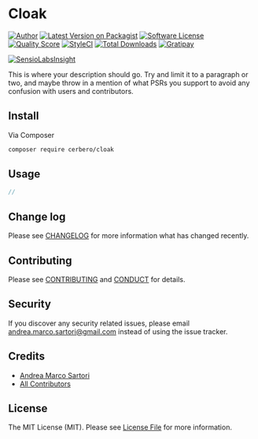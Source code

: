 # Cloak

[![Author][ico-author]][link-author]
[![Latest Version on Packagist][ico-version]][link-packagist]
[![Software License][ico-license]](LICENSE.md)
[![Quality Score][ico-code-quality]][link-code-quality]
[![StyleCI][ico-styleci]][link-styleci]
[![Total Downloads][ico-downloads]][link-downloads]
[![Gratipay][ico-gratipay]][link-gratipay]

[![SensioLabsInsight][ico-sensiolabs]][link-sensiolabs]


This is where your description should go. Try and limit it to a paragraph or two, and maybe throw in a mention of what
PSRs you support to avoid any confusion with users and contributors.

## Install

Via Composer

``` bash
composer require cerbero/cloak
```

## Usage

``` php
//
```

## Change log

Please see [CHANGELOG](CHANGELOG.md) for more information what has changed recently.

## Contributing

Please see [CONTRIBUTING](CONTRIBUTING.md) and [CONDUCT](CONDUCT.md) for details.

## Security

If you discover any security related issues, please email andrea.marco.sartori@gmail.com instead of using the issue tracker.

## Credits

- [Andrea Marco Sartori][link-author]
- [All Contributors][link-contributors]

## License

The MIT License (MIT). Please see [License File](LICENSE.md) for more information.

[ico-author]: http://img.shields.io/badge/author-@cerbero90-blue.svg?style=flat-square
[ico-version]: https://img.shields.io/packagist/v/cerbero/Cloak.svg?style=flat-square
[ico-license]: https://img.shields.io/badge/license-MIT-brightgreen.svg?style=flat-square
[ico-code-quality]: https://img.shields.io/scrutinizer/g/cerbero90/cloak.svg?style=flat-square
[ico-styleci]: https://styleci.io/repos/67678458/shield
[ico-downloads]: https://img.shields.io/packagist/dt/cerbero/Cloak.svg?style=flat-square
[ico-gratipay]: https://img.shields.io/gratipay/cerbero.svg?style=flat-square
[ico-sensiolabs]: https://insight.sensiolabs.com/projects/f39638d7-f787-46b5-9719-2846a386744a/big.png

[link-author]: https://twitter.com/cerbero90
[link-packagist]: https://packagist.org/packages/cerbero/cloak
[link-code-quality]: https://scrutinizer-ci.com/g/cerbero90/cloak
[link-styleci]: https://styleci.io/repos/67678458
[link-downloads]: https://packagist.org/packages/cerbero/cloak
[link-gratipay]: https://gratipay.com/cerbero
[link-sensiolabs]: https://insight.sensiolabs.com/projects/f39638d7-f787-46b5-9719-2846a386744a
[link-contributors]: ../../contributors
